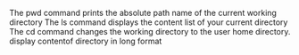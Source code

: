 The pwd command prints the absolute path name of the current working directory
The ls command displays the content list of your current directory
The cd command changes the working directory to the user home directory.
display contentof directory in long format
